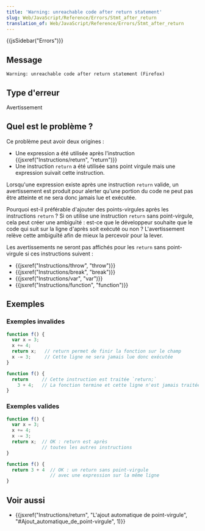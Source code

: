 ```yaml
---
title: 'Warning: unreachable code after return statement'
slug: Web/JavaScript/Reference/Errors/Stmt_after_return
translation_of: Web/JavaScript/Reference/Errors/Stmt_after_return
---
```


{{jsSidebar("Errors")}}

## Message

```
Warning: unreachable code after return statement (Firefox)
```

## Type d'erreur

Avertissement

## Quel est le problème ?

Ce problème peut avoir deux origines :

- Une expression a été utilisée après l'instruction {{jsxref("Instructions/return", "return")}}
- Une instruction `return` a été utilisée sans point virgule mais une expression suivait cette instruction.

Lorsqu'une expression existe après une instruction `return` valide, un avertissement est produit pour alerter qu'une portion du code ne peut pas être atteinte et ne sera donc jamais lue et exécutée.

Pourquoi est-il préférable d'ajouter des points-virgules après les instructions `return` ? Si on utilise une instruction `return` sans point-virgule, cela peut créer une ambiguïté : est-ce que le développeur souhaite que le code qui suit sur la ligne d'après soit exécuté ou non ? L'avertissement relève cette ambiguïté afin de mieux la percevoir pour la lever.

Les avertissements ne seront pas affichés pour les `return` sans point-virgule si ces instructions suivent :

- {{jsxref("Instructions/throw", "throw")}}
- {{jsxref("Instructions/break", "break")}}
- {{jsxref("Instructions/var", "var")}}
- {{jsxref("Instructions/function", "function")}}

## Exemples

### Exemples invalides

```js example-bad
function f() {
  var x = 3;
  x += 4;
  return x;   // return permet de finir la fonction sur le champ
  x -= 3;     // Cette ligne ne sera jamais lue donc exécutée
}

function f() {
  return     // Cette instruction est traitée `return;`
    3 + 4;   // La fonction termine et cette ligne n'est jamais traitée
}
```

### Exemples valides

```js example-good
function f() {
  var x = 3;
  x += 4;
  x -= 3;
  return x;  // OK : return est après
             // toutes les autres instructions
}

function f() {
  return 3 + 4  // OK : un return sans point-virgule
                // avec une expression sur la même ligne
}
```

## Voir aussi

- {{jsxref("Instructions/return", "L'ajout automatique de point-virgule", "#Ajout_automatique_de_point-virgule", 1)}}
